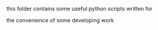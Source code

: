 this folder contains some useful python scripts written for

the convenience of some developing work
